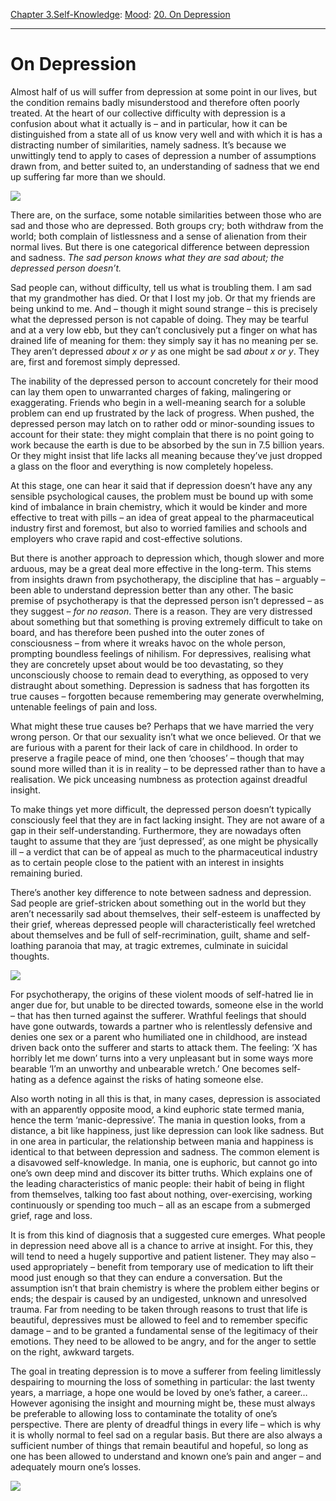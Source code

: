 [Chapter 3.Self-Knowledge](https://www.theschooloflife.com/thebookoflife/category/self-knowledge/): [Mood](https://www.theschooloflife.com/thebookoflife/category/self-knowledge/mood/): [20. On Depression](https://www.theschooloflife.com/thebookoflife/on-depression/)

* * *

# On Depression

Almost half of us will suffer from depression at some point in our lives, but the condition remains badly misunderstood and therefore often poorly treated. At the heart of our collective difficulty with depression is a confusion about what it actually is – and in particular, how it can be distinguished from a state all of us know very well and with which it is has a distracting number of similarities, namely sadness. It’s because we unwittingly tend to apply to cases of depression a number of assumptions drawn from, and better suited to, an understanding of sadness that we end up suffering far more than we should.

![](https://www.theschooloflife.com/thebookoflife/wp-content/uploads/2019/05/Tide-Bubbles-1024x683.jpg)

There are, on the surface, some notable similarities between those who are sad and those who are depressed. Both groups cry; both withdraw from the world; both complain of listlessness and a sense of alienation from their normal lives. But there is one categorical difference between depression and sadness. _The sad person knows what they are sad about; the depressed person doesn’t._

Sad people can, without difficulty, tell us what is troubling them. I am sad that my grandmother has died. Or that I lost my job. Or that my friends are being unkind to me. And – though it might sound strange – this is precisely what the depressed person is not capable of doing. They may be tearful and at a very low ebb, but they can’t conclusively put a finger on what has drained life of meaning for them: they simply say it has no meaning per se. They aren’t depressed _about x or y_ as one might be sad _about x or y_. They are, first and foremost simply depressed.

The inability of the depressed person to account concretely for their mood can lay them open to unwarranted charges of faking, malingering or exaggerating. Friends who begin in a well-meaning search for a soluble problem can end up frustrated by the lack of progress. When pushed, the depressed person may latch on to rather odd or minor-sounding issues to account for their state: they might complain that there is no point going to work because the earth is due to be absorbed by the sun in 7.5 billion years. Or they might insist that life lacks all meaning because they’ve just dropped a glass on the floor and everything is now completely hopeless.

At this stage, one can hear it said that if depression doesn’t have any any sensible psychological causes, the problem must be bound up with some kind of imbalance in brain chemistry, which it would be kinder and more effective to treat with pills – an idea of great appeal to the pharmaceutical industry first and foremost, but also to worried families and schools and employers who crave rapid and cost-effective solutions.

But there is another approach to depression which, though slower and more arduous, may be a great deal more effective in the long-term. This stems from insights drawn from psychotherapy, the discipline that has – arguably – been able to understand depression better than any other. The basic premise of psychotherapy is that the depressed person isn’t depressed – as they suggest – _for no reason_. There is a reason. They are very distressed about something but that something is proving extremely difficult to take on board, and has therefore been pushed into the outer zones of consciousness – from where it wreaks havoc on the whole person, prompting boundless feelings of nihilism. For depressives, realising what they are concretely upset about would be too devastating, so they unconsciously choose to remain dead to everything, as opposed to very distraught about something. Depression is sadness that has forgotten its true causes – forgotten because remembering may generate overwhelming, untenable feelings of pain and loss.

What might these true causes be? Perhaps that we have married the very wrong person. Or that our sexuality isn’t what we once believed. Or that we are furious with a parent for their lack of care in childhood. In order to preserve a fragile peace of mind, one then ‘chooses’ – though that may sound more willed than it is in reality – to be depressed rather than to have a realisation. We pick unceasing numbness as protection against dreadful insight.

To make things yet more difficult, the depressed person doesn’t typically consciously feel that they are in fact lacking insight. They are not aware of a gap in their self-understanding. Furthermore, they are nowadays often taught to assume that they are ‘just depressed’, as one might be physically ill – a verdict that can be of appeal as much to the pharmaceutical industry as to certain people close to the patient with an interest in insights remaining buried.

There’s another key difference to note between sadness and depression. Sad people are grief-stricken about something out in the world but they aren’t necessarily sad about themselves, their self-esteem is unaffected by their grief, whereas depressed people will characteristically feel wretched about themselves and be full of self-recrimination, guilt, shame and self-loathing paranoia that may, at tragic extremes, culminate in suicidal thoughts.

![](https://www.theschooloflife.com/thebookoflife/wp-content/uploads/2019/05/Tide-2-e1556877215415-1024x774.jpg)

For psychotherapy, the origins of these violent moods of self-hatred lie in anger due for, but unable to be directed towards, someone else in the world – that has then turned against the sufferer. Wrathful feelings that should have gone outwards, towards a partner who is relentlessly defensive and denies one sex or a parent who humiliated one in childhood, are instead driven back onto the sufferer and starts to attack them. The feeling: ‘X has horribly let me down’ turns into a very unpleasant but in some ways more bearable ‘I’m an unworthy and unbearable wretch.’ One becomes self-hating as a defence against the risks of hating someone else.

Also worth noting in all this is that, in many cases, depression is associated with an apparently opposite mood, a kind euphoric state termed mania, hence the term ‘manic-depressive’. The mania in question looks, from a distance, a bit like happiness, just like depression can look like sadness. But in one area in particular, the relationship between mania and happiness is identical to that between depression and sadness. The common element is a disavowed self-knowledge. In mania, one is euphoric, but cannot go into one’s own deep mind and discover its bitter truths. Which explains one of the leading characteristics of manic people: their habit of being in flight from themselves, talking too fast about nothing, over-exercising, working continuously or spending too much – all as an escape from a submerged grief, rage and loss.

It is from this kind of diagnosis that a suggested cure emerges. What people in depression need above all is a chance to arrive at insight. For this, they will tend to need a hugely supportive and patient listener. They may also – used appropriately – benefit from temporary use of medication to lift their mood just enough so that they can endure a conversation. But the assumption isn’t that brain chemistry is where the problem either begins or ends; the despair is caused by an undigested, unknown and unresolved trauma. Far from needing to be taken through reasons to trust that life is beautiful, depressives must be allowed to feel and to remember specific damage – and to be granted a fundamental sense of the legitimacy of their emotions. They need to be allowed to be angry, and for the anger to settle on the right, awkward targets.

The goal in treating depression is to move a sufferer from feeling limitlessly despairing to mourning the loss of something in particular: the last twenty years, a marriage, a hope one would be loved by one’s father, a career… However agonising the insight and mourning might be, these must always be preferable to allowing loss to contaminate the totality of one’s perspective. There are plenty of dreadful things in every life – which is why it is wholly normal to feel sad on a regular basis. But there are also always a sufficient number of things that remain beautiful and hopeful, so long as one has been allowed to understand and known one’s pain and anger – and adequately mourn one’s losses.

[![](https://img.youtube.com/vi/8Su5VtKeXU8/0.jpg)](https://www.youtube.com/embed/8Su5VtKeXU8 '')

